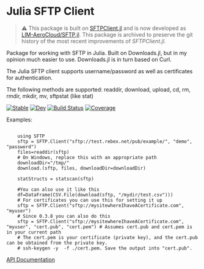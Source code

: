 # Julia SFTP Client 

> ⚠️ This package is built on [SFTPClient.jl](https://github.com/stensmo/SFTPClient.jl.git) and is now developed as [LIM-AeroCloud/SFTP.jl](https://github.com/LIM-AeroCloud/SFTP.jl.git). This package is archived to preserve the git history of the most recent improvements of _SFTPClient.jl_.

Package for working with SFTP in Julia. Built on Downloads.jl, but in my opinion much easier to use. Downloads.jl is in turn based on Curl. 

The Julia SFTP client supports username/password as well as certificates for authentication. 

The following methods are supported: readdir, download, upload, cd, rm, rmdir, mkdir, mv, sftpstat
(like stat)



[![Stable](https://img.shields.io/badge/docs-stable-blue.svg)](https://LIM-AeroCloud.github.io/SFTP.jl/stable/)
[![Dev](https://img.shields.io/badge/docs-dev-blue.svg)](https://LIM-AeroCloud.github.io/SFTP.jl/dev/)
[![Build Status](https://github.com/LIM-AeroCloud/SFTP.jl/actions/workflows/CI.yml/badge.svg?branch=dev)](https://github.com/LIM-AeroCloud/SFTP.jl/actions/workflows/CI.yml?query=branch%3Adev)
[![Coverage](https://codecov.io/gh/LIM-AeroCloud/SFTP.jl/branch/dev/graph/badge.svg)](https://codecov.io/gh/LIM-AeroCloud/SFTP.jl)

 

Examples:
```

    using SFTP
    sftp = SFTP.Client("sftp://test.rebex.net/pub/example/", "demo", "password")
    files=readdir(sftp)
    # On Windows, replace this with an appropriate path
    downloadDir="/tmp/"
    download.(sftp, files, downloadDir=downloadDir)

    statStructs = statscan(sftp)

```
   
  
    
```
    #You can also use it like this
    df=DataFrame(CSV.File(download(sftp, "/mydir/test.csv")))
    # For certificates you can use this for setting it up
    sftp = SFTP.Client("sftp://mysitewhereIhaveACertificate.com", "myuser")
    # Since 0.3.8 you can also do this
    sftp = SFTP.Client("sftp://mysitewhereIhaveACertificate.com", "myuser", "cert.pub", "cert.pem") # Assumes cert.pub and cert.pem is in your current path
    # The cert.pem is your certificate (private key), and the cert.pub can be obtained from the private key.
    # ssh-keygen -y  -f ./cert.pem. Save the output into "cert.pub". 

```

[API Documentation](https://stensmo.github.io/SFTP.jl/stable/reference/)
